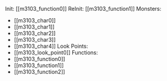 Init: [[m3103_function0]]
ReInit: [[m3103_function1]]
Monsters:
- [[m3103_char0]]
- [[m3103_char1]]
- [[m3103_char2]]
- [[m3103_char3]]
- [[m3103_char4]]
Look Points:
- [[m3103_look_point0]]
Functions:
- [[m3103_function0]]
- [[m3103_function1]]
- [[m3103_function2]]
